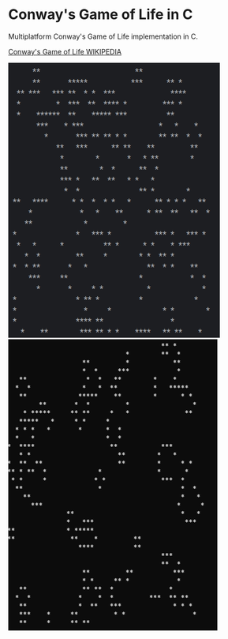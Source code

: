# Conway's Game of Life in C

Multiplatform Conway's Game of Life implementation in C.

[Conway's Game of Life WIKIPEDIA](https://en.wikipedia.org/wiki/Conway%27s_Game_of_Life)

![preview.gif](preview.gif)  
![img.png](img.png)
